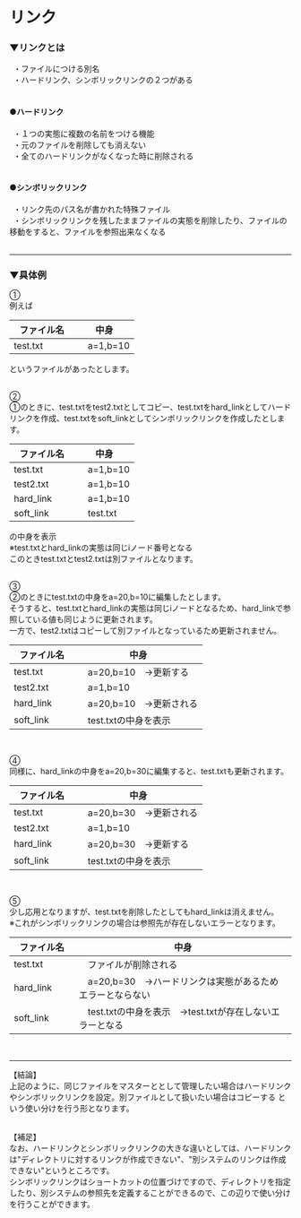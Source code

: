 # リンク

### ▼リンクとは<br>
&ensp;・ファイルにつける別名<br>
&ensp;・ハードリンク、シンボリックリンクの２つがある<br>
<br>

#### ●ハードリンク
&ensp;・１つの実態に複数の名前をつける機能<br>
&ensp;・元のファイルを削除しても消えない<br>
&ensp;・全てのハードリンクがなくなった時に削除される<br>
<br>

#### ●シンボリックリンク
&ensp;・リンク先のパス名が書かれた特殊ファイル<br>
&ensp;・シンボリックリンクを残したままファイルの実態を削除したり、ファイルの移動をすると、ファイルを参照出来なくなる<br>
<br>

---
### ▼具体例
①<br>
例えば<br>

|ファイル名　| 中身|
|---|---|
|test.txt　　　|　a=1,b=10|
というファイルがあったとします。<br>
<br>

②<br>
①のときに、test.txtをtest2.txtとしてコピー、test.txtをhard_linkとしてハードリンクを作成、test.txtをsoft_linkとしてシンボリックリンクを作成したとします。<br>

|ファイル名　| 中身|
|---|---|
|test.txt　　　|　a=1,b=10|
|test2.txt　　|　a=1,b=10|
|hard_link　　|　a=1,b=10|
|soft_link　　|　test.txt|
の中身を表示<br>
※test.txtとhard_linkの実態は同じiノード番号となる<br>
このときtest.txtとtest2.txtは別ファイルとなります。<br>
<br>

③<br>
②のときにtest.txtの中身をa=20,b=10に編集したとします。<br>
そうすると、test.txtとhard_linkの実態は同じiノードとなるため、hard_linkで参照している値も同じように更新されます。<br>
一方で、test2.txtはコピーして別ファイルとなっているため更新されません。<br>

|ファイル名　| 中身|
|---|---|
|test.txt　　　|　a=20,b=10　→更新する|
|test2.txt　　|　a=1,b=10|
|hard_link　　|　a=20,b=10　→更新される|
|soft_link　　|　test.txtの中身を表示|
<br>

④<br>
同様に、hard_linkの中身をa=20,b=30に編集すると、test.txtも更新されます。<br>

|ファイル名　| 中身|
|---|---|
|test.txt　　　|　a=20,b=30　→更新される|
|test2.txt　　|　a=1,b=10|
|hard_link　　|　a=20,b=30　→更新する|
|soft_link　　|　test.txtの中身を表示|
<br>

⑤<br>
少し応用となりますが、test.txtを削除したとしてもhard_linkは消えません。<br>
※これがシンボリックリンクの場合は参照先が存在しないエラーとなります。<br>

|ファイル名　| 中身|
|---|---|
|test.txt　　　|　ファイルが削除される|
|hard_link　　|　a=20,b=30　→ハードリンクは実態があるためエラーとならない|
|soft_link　　|　test.txtの中身を表示　→test.txtが存在しないエラーとなる|
<br>

---

【結論】<br>
上記のように、同じファイルをマスターととして管理したい場合はハードリンクやシンボリックリンクを設定。別ファイルとして扱いたい場合はコピーする
という使い分けを行う形となります。<br>
<br>

【補足】<br>
なお、ハードリンクとシンボリックリンクの大きな違いとしては、ハードリンクは"ディレクトリに対するリンクが作成できない"、"別システムのリンクは作成できない"というところです。<br>
シンボリックリンクはショートカットの位置づけですので、ディレクトリを指定したり、別システムの参照先を定義することができるので、この辺りで使い分けを行うことができます。<br>
<br>
